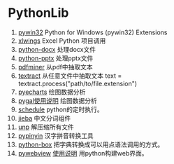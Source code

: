 # PythonLib
1. [pywin32](https://github.com/mhammond/pywin32) Python for Windows (pywin32) Extensions
2. [xlwings](https://github.com/xlwings/xlwings) Excel Python 项目调用
3. [python-docx](https://github.com/python-openxml/python-docx) 处理docx文件
4. [python-pptx](https://github.com/scanny/python-pptx) 处理pptx文件
5. [pdfminer](https://github.com/euske/pdfminer) 从pdf中抽取文本
6. [textract](https://github.com/deanmalmgren/textract) 从任意文件中抽取文本 text = textract.process("path/to/file.extension")
7. [pyecharts](https://github.com/pyecharts/pyecharts) 绘图数据分析
8. [pygal](https://github.com/Kozea/pygal)[使用说明](http://www.pygal.org/en/stable/documentation/index.html) 绘图数据分析
4. [schedule](https://github.com/dbader/schedule) python的定时执行。
7. [jieba](https://github.com/fxsjy/jieba) 中文分词组件
8. [unp](https://github.com/mitsuhiko/unp) 解压缩所有文件
9. [pypinyin](https://github.com/mozillazg/python-pinyin) 汉字拼音转换工具
10. [python-box](https://github.com/cdgriffith/Box) 把字典转换成可以用点语法调用的方式。
11. [pywebview](https://github.com/r0x0r/pywebview/) [使用说明](https://pywebview.flowrl.com/examples/) 用python构建web界面。




